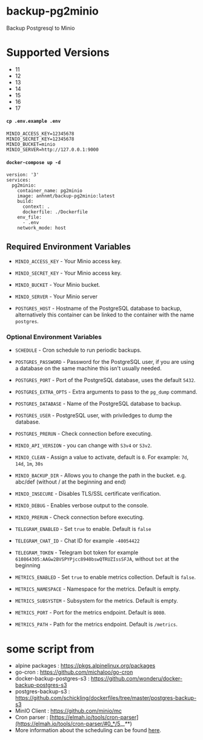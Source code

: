 # backup-pg2minio
Backup Postgresql to Minio

# Supported Versions
* 11
* 12
* 13
* 14
* 15
* 16
* 17

#### `cp .env.example .env`
```
MINIO_ACCESS_KEY=12345678
MINIO_SECRET_KEY=12345678
MINIO_BUCKET=minio
MINIO_SERVER=http://127.0.0.1:9000
```

#### `docker-compose up -d`
```
version: '3'
services:
  pg2minio:
    container_name: pg2minio
    image: anhnmt/backup-pg2minio:latest
    build:
      context: .
      dockerfile: ./Dockerfile
    env_file:
      - .env
    network_mode: host
```

## Required Environment Variables

- `MINIO_ACCESS_KEY` - Your Minio access key.
- `MINIO_SECRET_KEY` - Your Minio access key.
- `MINIO_BUCKET` - Your Minio bucket.
- `MINIO_SERVER` - Your Minio server

- `POSTGRES_HOST` - Hostname of the PostgreSQL database to backup, alternatively this container can be linked to the container with the name `postgres`.

### Optional Environment Variables

- `SCHEDULE` - Cron schedule to run periodic backups.

- `POSTGRES_PASSWORD` - Password for the PostgreSQL user, if you are using a database on the same machine this isn't usually needed.
- `POSTGRES_PORT` - Port of the PostgreSQL database, uses the default `5432`.
- `POSTGRES_EXTRA_OPTS` - Extra arguments to pass to the `pg_dump` command.
- `POSTGRES_DATABASE` - Name of the PostgreSQL database to backup.
- `POSTGRES_USER` - PostgreSQL user, with priviledges to dump the database.
- `POSTGRES_PRERUN` - Check connection before executing.

- `MINIO_API_VERSION` - you can change with `S3v4` or `S3v2`.
- `MINIO_CLEAN` - Assign a value to activate, default is `0`. For example: `7d`, `14d`, `1m`, `30s`
- `MINIO_BACKUP_DIR` - Allows you to change the path in the bucket. e.g. abc/def (without / at the beginning and end)
- `MINIO_INSECURE` - Disables TLS/SSL certificate verification.
- `MINIO_DEBUG` - Enables verbose output to the console.
- `MINIO_PRERUN` - Check connection before executing.

- `TELEGRAM_ENABLED` - Set `true` to enable. Default is `false`
- `TELEGRAM_CHAT_ID` - Chat ID for example `-40054422`
- `TELEGRAM_TOKEN` - Telegram bot token for example `610864305:AAGw2BVSPYPjcc8940bswQTRUZIssSFJA`, without `bot` at the beginning

- `METRICS_ENABLED` - Set `true` to enable metrics collection. Default is `false`.
- `METRICS_NAMESPACE` - Namespace for the metrics. Default is empty.
- `METRICS_SUBSYSTEM` - Subsystem for the metrics. Default is empty.
- `METRICS_PORT` - Port for the metrics endpoint. Default is `8080`.
- `METRICS_PATH` - Path for the metrics endpoint. Default is `/metrics`.

# some script from 
-  alpine packages : https://pkgs.alpinelinux.org/packages
-  go-cron : https://github.com/michaloo/go-cron
-  docker-backup-postgres-s3 : https://github.com/wonderu/docker-backup-postgres-s3
-  postgres-backup-s3 : https://github.com/schickling/dockerfiles/tree/master/postgres-backup-s3 
-  MinIO Client : https://github.com/minio/mc
-  Cron parser : [https://elmah.io/tools/cron-parser](https://elmah.io/tools/cron-parser/#0_*/5_*_*_*_*)
-  More information about the scheduling can be found [here](http://godoc.org/github.com/robfig/cron#hdr-Predefined_schedules).
